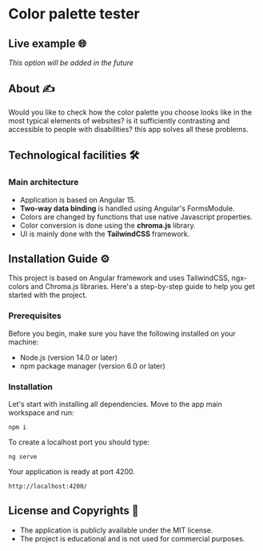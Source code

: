 # Color palette tester

## Live example 🌐

_This option will be added in the future_

## About ✍️

Would you like to check how the color palette you choose looks like in the most typical elements of websites? is it sufficiently contrasting and accessible to people with disabilities? this app solves all these problems.

## Technological facilities 🛠️

### Main architecture

- Application is based on Angular 15.
- **Two-way data binding** is handled using Angular's FormsModule.
- Colors are changed by functions that use native Javascript properties.
- Color conversion is done using the **chroma.js** library.
- UI is mainly done with the **TailwindCSS** framework.

## Installation Guide ⚙️

This project is based on Angular framework and uses TailwindCSS, ngx-colors and Chroma.js libraries. Here's a step-by-step guide to help you get started with the project.

### Prerequisites

Before you begin, make sure you have the following installed on your machine:

- Node.js (version 14.0 or later)
- npm package manager (version 6.0 or later)

### Installation

Let's start with installing all dependencies. Move to the app main workspace and run:

    npm i

To create a localhost port you should type:

    ng serve

Your application is ready at port 4200.

    http://localhost:4200/

## License and Copyrights 📜

- The application is publicly available under the MIT license.
- The project is educational and is not used for commercial purposes.
